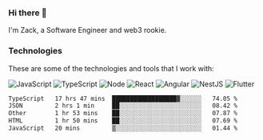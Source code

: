 ### Hi there 👋
I'm Zack, a Software Engineer and web3 rookie.

### Technologies
These are some of the technologies and tools that I work with:

![JavaScript](https://img.shields.io/badge/JavaScript-323330.svg?logo=javascript&logoColor=F7DF1E) 
![TypeScript](https://img.shields.io/badge/TypeScript-007ACC.svg?logo=typescript&logoColor=white) 
![Node](https://img.shields.io/badge/Node.js-43853D.svg?logo=node.js&logoColor=white)
![React](https://img.shields.io/badge/React-20232a.svg?logo=react&logoColor=61DAFB) 
![Angular](https://img.shields.io/badge/Angular-E23237.svg?logo=angularjs&logoColor=white)
![NestJS](https://img.shields.io/badge/NestJS-E0234E?logo=nestjs&logoColor=white)
![Flutter](https://img.shields.io/badge/Flutter-02569B.svg?logo=flutter&logoColor=white)

<!--START_SECTION:waka-->

```txt
TypeScript   17 hrs 47 mins  ██████████████████▓░░░░░░   74.05 %
JSON         2 hrs 1 min     ██░░░░░░░░░░░░░░░░░░░░░░░   08.42 %
Other        1 hr 53 mins    ██░░░░░░░░░░░░░░░░░░░░░░░   07.87 %
HTML         1 hr 50 mins    ██░░░░░░░░░░░░░░░░░░░░░░░   07.69 %
JavaScript   20 mins         ▒░░░░░░░░░░░░░░░░░░░░░░░░   01.44 %
```

<!--END_SECTION:waka-->
